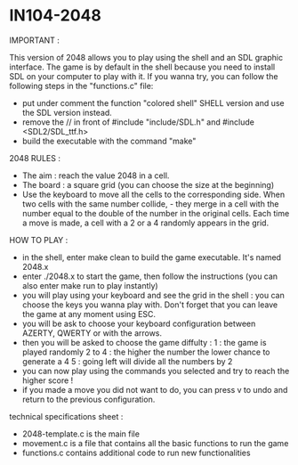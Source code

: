 # IN104-2048

IMPORTANT :

This version of 2048 allows you to play using the shell and an SDL graphic interface. The game is by default in the shell because you need to install SDL on your computer to play with it. If you wanna try, you can follow the following steps in the "functions.c" file: 
- put under comment the function "colored shell" SHELL version and use the SDL version instead.
- remove the // in front of #include "include/SDL.h" and #include <SDL2/SDL_ttf.h>
- build the executable with the command "make"

2048 RULES :

- The aim : reach the value 2048 in a cell.
- The board : a square grid (you can choose the size at the beginning)
- Use the keyboard to move all the cells to the corresponding side. When two cells with the same number
collide, - they merge in a cell with the number equal to the double of the number in the original cells. Each time a move is made, a cell with a 2 or a 4 randomly appears in the grid.  

HOW TO PLAY :
- in the shell, enter make clean to build the game executable. It's named 2048.x
- enter ./2048.x to start the game, then follow the instructions (you can also enter make run to play instantly)
- you will play using your keyboard and see the grid in the shell : you can
  choose the keys you wanna play with. Don't forget that you can leave the 
  game at any moment using ESC.
- you will be ask to choose your keyboard configuration between AZERTY, QWERTY or with the arrows. 
- then you will be asked to choose the game diffulty : 
    1 : the game is played randomly 
    2 to 4 : the higher the number the lower chance to generate a 4 
    5 : going left will divide all the numbers by 2  
- you can now play using the commands you selected and try to reach the higher score ! 
- if you made a move you did not want to do, you can press v to undo and return to the previous configuration.
 
technical specifications sheet : 
- 2048-template.c is the main file
- movement.c is a file that contains all the basic functions to run the game
- functions.c contains additional code to run new functionalities